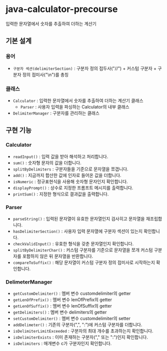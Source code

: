 # java-calculator-precourse

입력한 문자열에서 숫자를 추출하여 더하는 계산기

## 기본 설계

### 용어

- `구분자 섹션(delimiterSection)` : 구분자 정의 접두사("//") + 커스텀 구분자 + 구분자 정의 접미사("\\n")를 총칭

### 클래스

- `Calculator` : 입력한 문자열에서 숫자를 추출하여 더하는 계산기 클래스
    - `Parser` : 사용자 입력을 파싱하는 Calculator의 내부 클래스
- `DelimiterManager` : 구분자를 관리하는 클래스

## 구현 기능

### Calculator

- `readInput()` : 입력 값을 받아 해석하고 처리합니다.
- `sum()` : 숫자형 문자의 값을 더합니다.
- `splitByDelimiters` : 구분자들을 기준으로 문자열을 쪼갭니다.
- `add()` : 지금까지 합산한 값에 인자로 들어온 값을 더합니다.
- `isNumeric` : 정규표현식을 사용해 숫자형 문자인지 확인합니다.
- `displayPrompt()` : 상수로 지정한 프롬프트 메시지를 출력합니다.
- `printSum()` : 지정한 형식으로 결과값을 출력합니다.

### Parser

- `parseString()` : 입력된 문자열이 유효한 문자열인지 검사히고 문자열을 재조립합니다.
- `hasDelimiterSection()` : 사용자 입력 문자열에 구분자 섹션이 있는지 확인합니다.
- `checkValidInput()` : 유효한 형식을 갖춘 문자열인지 확인합니다.
- `splitByDelimiterChar()` : 커스텀 구분자를 기준으로 문자열을 쪼개 커스텀 구분자를 포함하지 않은 뒤 문자열을 반환합니다.
- `compareToSuffix()` : 해당 문자열이 커스텀 구분자 정의 접미사로 시작하는지 확인합니다.

### DelimeterManager

- `getCustomDelimiter()` : 멤버 변수 customdelimiter의 getter
- `getLenOfPrefix()` : 멤버 변수 lenOfPrefix의 getter
- `getLenOfSuffix()` : 멤버 변수 lenOfSuffix의 getter
- `getDelimiters()` : 멤버 변수 delimiters의 getter
- `setCustomDelimiter()` : 멤버 변수 customdelimiter의 setter
- `addDelimeter()` : 기존의 구분자(",", ":")에 커스텀 구분자를 더합니다.
- `isDelimiterLimitExceeded` : 구분자의 최대 개수를 초과하는지 확인합니다.
- `isDelimiterExists` : 이미 존재하는 구분자("," 또는 ":")인지 확인합니다.
- `isDelimiters` : 매개변수 c가 구분자인지 확인합니다.